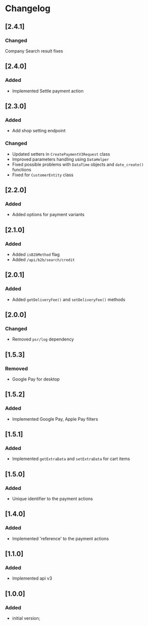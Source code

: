 # Changelog

## [2.4.1]
### Changed
Company Search result fixes

## [2.4.0]
### Added
- Implemented Settle payment action

## [2.3.0]
### Added
- Add shop setting endpoint

### Changed
- Updated setters in `CreatePaymentV3Request` class
- Improved parameters handling using `DataHelper`
- Fixed possible problems with `DataTime` objects and `date_create()` functions
- Fixed for `CustomerEntity` class

## [2.2.0]
### Added
- Added options for payment variants

## [2.1.0]
### Added
- Added `isB2bMethod` flag
- Added `/api/b2b/search/credit`

## [2.0.1]
### Added
- Added `getDeliveryFee()` and `setDeliveryFee()` methods

## [2.0.0]
### Changed
- Removed `psr/log` dependency

## [1.5.3]
### Removed
- Google Pay for desktop
 
## [1.5.2]
### Added
- Implemented Google Pay, Apple Pay filters

## [1.5.1]
### Added
- Implemented `getExtraData` and `setExtraData` for cart items

## [1.5.0]
### Added
- Unique identifier to the payment actions

## [1.4.0]
### Added
- Implemented 'reference' to the payment actions
 
## [1.1.0]
### Added
- Implemented api v3

## [1.0.0]
### Added
- initial version;
